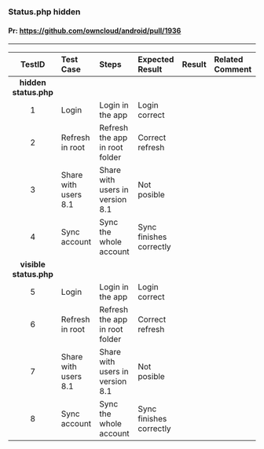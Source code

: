 ###  Status.php hidden 

#### Pr: https://github.com/owncloud/android/pull/1936 


---

 
| TestID | Test Case | Steps | Expected Result | Result | Related Comment |
| :-----: | :------- | :---- | :-------------- | :----: | :-------------- |
|**hidden status.php**||||||
| 1 | Login | Login in the app | Login correct |  |  |
| 2 | Refresh in root | Refresh the app in root folder | Correct refresh |  |  |
| 3 | Share with users 8.1 | Share with users in version 8.1 | Not posible |  |  |
| 4 | Sync account | Sync the whole account | Sync finishes correctly |  |  |
|**visible status.php**||||||
| 5 | Login | Login in the app | Login correct |  |  |
| 6 | Refresh in root | Refresh the app in root folder | Correct refresh |  |  |
| 7 | Share with users 8.1 | Share with users in version 8.1 | Not posible |  |  |
| 8 | Sync account | Sync the whole account | Sync finishes correctly |  |  |

